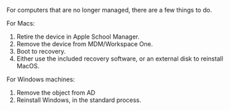 For computers that are no longer managed, there are a few things to do.

For Macs:
1. Retire the device in Apple School Manager.
2. Remove the device from MDM/Workspace One.
3. Boot to recovery. 
4. Either use the included recovery software, or an external disk to reinstall MacOS.

For Windows machines:
1. Remove the object from AD
2. Reinstall Windows, in the standard process.
